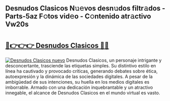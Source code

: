 ## Desnudos Clasicos N𝚞𝚎vos desn𝚞dos filtr𝚊dos - Parts-5az F𝚘tos vid𝚎o - C𝚘ntenido atr𝚊ctivo Vw20s

# <h2><a href="http://mb9eag.tromn.icu/?c=Desnudos+Clasicos">🔗👉👉👉 Desnudos Clasicos 🔗🔗</a></h2>

[![Desnudos Clasicos nuevo](https://i.imgur.com/pEAQMta.gif)](http://mb9eag.tromn.icu/?c=Desnudos+Clasicos)
Desnudos Clasicos, un personaje intrigante y desconcertante, trasciende las etiquetas simples. Su distintivo estilo en línea ha cautivado y provocado críticas, generando debates sobre ética, autoexpresión y la dinámica de las sociedades digitales. A pesar de la ambigüedad de sus intenciones, su huella en los medios digitales es imborrable. Armado con una dedicación inquebrantable y un atractivo innegable, el alcance de Desnudos Clasicos en el mundo virtual es vasto.
